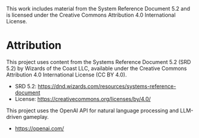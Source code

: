 This work includes material from the System Reference Document 5.2 and is licensed under the Creative Commons Attribution 4.0 International License.

# Attribution

This project uses content from the Systems Reference Document 5.2 (SRD 5.2) by Wizards of the Coast LLC, available under the Creative Commons Attribution 4.0 International License (CC BY 4.0).

- SRD 5.2: https://dnd.wizards.com/resources/systems-reference-document
- License: https://creativecommons.org/licenses/by/4.0/

This project uses the OpenAI API for natural language processing and LLM-driven gameplay.
- https://openai.com/ 